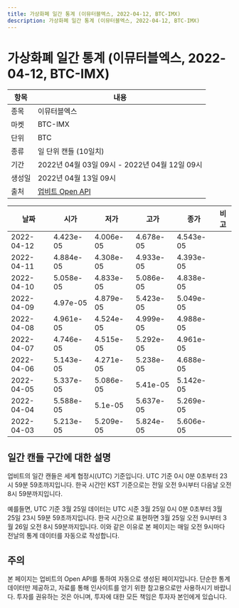 ```yaml
---
title: 가상화폐 일간 통계 (이뮤터블엑스, 2022-04-12, BTC-IMX)
description: 가상화폐 일간 통계 (이뮤터블엑스, 2022-04-12, BTC-IMX)
---
```



가상화폐 일간 통계 (이뮤터블엑스, 2022-04-12, BTC-IMX)
===

|항목|내용|
|--|--|
|종목|이뮤터블엑스|
|마켓|BTC-IMX|
|단위|BTC|
|종류|일 단위 캔들 (10일치)|
|기간|2022년 04월 03일 09시 - 2022년 04월 12일 09시|
|생성일|2022년 04월 13일 09시|
|출처|[업비트 Open API](https://docs.upbit.com)|


|날짜|시가|저가|고가|종가|비고|
|--|--|--|--|--|--|
|2022-04-12|4.423e-05|4.006e-05|4.678e-05|4.543e-05|    |
|2022-04-11|4.884e-05|4.308e-05|4.933e-05|4.393e-05|    |
|2022-04-10|5.058e-05|4.833e-05|5.086e-05|4.838e-05|    |
|2022-04-09|4.97e-05|4.879e-05|5.423e-05|5.049e-05|    |
|2022-04-08|4.961e-05|4.524e-05|4.999e-05|4.988e-05|    |
|2022-04-07|4.746e-05|4.515e-05|5.292e-05|4.961e-05|    |
|2022-04-06|5.143e-05|4.271e-05|5.238e-05|4.688e-05|    |
|2022-04-05|5.337e-05|5.086e-05|5.41e-05|5.142e-05|    |
|2022-04-04|5.588e-05|5.1e-05|5.637e-05|5.269e-05|    |
|2022-04-03|5.213e-05|5.209e-05|5.824e-05|5.606e-05|    |


일간 캔들 구간에 대한 설명
---


업비트의 일간 캔들은 세계 협정시(UTC) 기준입니다. 
UTC 기준 0시 0분 0초부터 23시 59분 59초까지입니다. 
한국 시간인 KST 기준으로는 전일 오전 9시부터 다음날 오전 8시 59분까지입니다. 


예를들면, UTC 기준 3월 25일 데이터는 UTC 시준 3월 25일 0시 0분 0초부터 3월 25일 23시 59분 59초까지입니다. 
한국 시간으로 표현하면 3월 25일 오전 9시부터 3월 26일 오전 8시 59분까지입니다. 
이와 같은 이유로 본 페이지는 매일 오전 9시마다 전날의 통계 데이터를 자동으로 작성합니다. 


주의
---


본 페이지는 업비트의 Open API를 통하여 자동으로 생성된 페이지입니다. 
단순한 통계 데이터만 제공하고, 자료를 통해 인사이트를 얻기 위한 참고용으로만 사용하시기 바랍니다. 
투자를 권유하는 것은 아니며, 투자에 대한 모든 책임은 투자자 본인에게 있습니다. 
